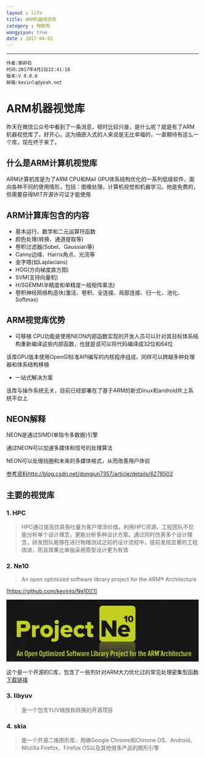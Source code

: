 ```yaml
---
layout : life
title: ARM机器视觉库
category : 物联网
wangyiyun: true
date : 2017-04-02
---
```


******

    作者:鹅卵石
    时间:2017年4月2日22:41:18
    版本:V 0.0.0
    邮箱:kevinlq@yeah.net

<!-- more -->

# ARM机器视觉库


昨天在微信公众号中看到了一条消息，顿时比较兴奋，是什么呢？就是有了ARM机器视觉库了，好开心。这为搞嵌入式的人来说是无比幸福的，一直期待有这么一个库，现在终于来了。

## 什么是ARM计算机视觉库
ARM计算机库是为了ARM CPU和Mail GPU体系结构优化的一系列低级软件，面向各种不同的使用情形，包括：图像处理，计算机视觉和机器学习。他是免费的，但需要获得MIT开源许可证才能使用

## ARM计算库包含的内容

- 基本运行、数学和二元运算符函数
- 颜色处理(转换、通道提取等)
- 卷积过滤器(Sobel、Gaussian等)
- Canny边缘、Harris角点、光流等
- 金字塔(如Laplacians)
- HOG(方向梯度直方图)
- SVM(支持向量机)
- H/SGEMM(半精度和单精度一般矩阵乘法)
- 卷积神经网络构造块(激活、卷积、全连接、局部连接、归一化、池化、Softmax)

## ARM视觉库优势

- 可移植
CPU功能是使用NEON内部函数实现的开发人员可以针对其目标体系结构重新编译这些内部函数，也就是说可以将代码编译成32位和64位

该库GPU版本使用OpenGl标准API编写的内核程序组成，同样可以跨越多种处理器和体系结构移植

- 一站式解决方案

该库与操作系统无关，目前已经部署在了基于ARM的新式linux和android片上系统平台上

## NEON解释

NEON是通过SIMD(单指令多数据)引擎

通过NEON可以加速多媒体和信号的处理算法

NEON可以处理挡圈和未来的多媒体格式，从而改善用户体验

[参考资料http://blog.csdn.net/dongjun7357/article/details/6278502](http://blog.csdn.net/dongjun7357/article/details/6278502)

## 主要的视觉库

### 1. HPC

>HPC通过提高仿真吞吐量为客户增添价值。利用HPC资源，工程团队不仅能分析单个设计理念，更能分析多种设计方案。通过同时仿真多个设计理念，研发团队能够在进行物理测试之前的设计流程中，提前发现显著的工程改进，而且效果比单独采用原型设计更为有效

### 2. Ne10

>An open optimized software library project for the ARM® Architecture

[https://github.com/kevinlq/Ne10][1]

![](/res/img/blog/物联网/ne10.png)

这个是一个开源的C库，包含了一些列针对ARM大力优化过的常见处理密集型函数
[下载链接](https://github.com/kevinlq/Ne10)

### 3. libyuv

>是一个包含YUV缩放和转换的开源项目

### 4. skia

>是一个开源二维图形库，用做Google Chrome和Chrome OS、Android、Mozilla Firefox、Firefox OS以及其他很多产品的图形引擎


  [1]: https://github.com/kevinlq/Ne10
